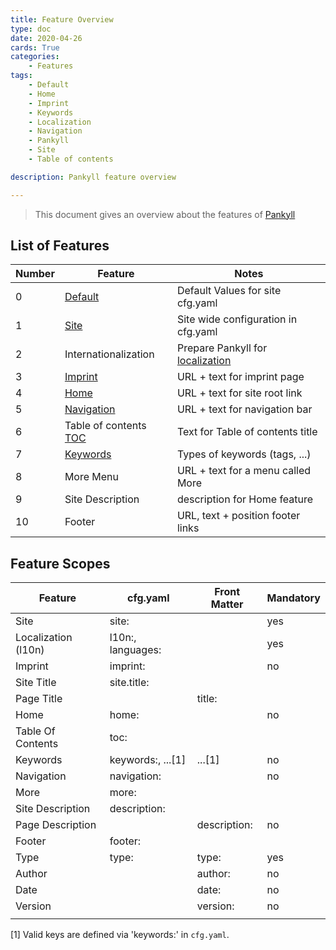 ```yaml
---
title: Feature Overview
type: doc
date: 2020-04-26
cards: True
categories:
    - Features
tags:
    - Default
    - Home
    - Imprint
    - Keywords
    - Localization
    - Navigation
    - Pankyll
    - Site
    - Table of contents

description: Pankyll feature overview

---
```


> This document gives an overview about the features of [Pankyll]

## List of Features

| Number | Feature                 | Notes                                 |
| -------| ----------------------- | ------------------------------------- |
| 0      | [Default]               | Default Values for site cfg.yaml      |
| 1      | [Site]                  | Site wide configuration in cfg.yaml   |
| 2      | Internationalization    | Prepare Pankyll for [localization]    |
| 3      | [Imprint]               | URL + text for imprint page           |
| 4      | [Home]                  | URL + text for site root link         |
| 5      | [Navigation]            | URL + text for navigation bar         |
| 6      | Table of contents [TOC] | Text for Table of contents title      |
| 7      | [Keywords]              | Types of keywords (tags, ...)         |
| 8      | More Menu               | URL + text for a menu called More     |
| 9      | Site Description        | description for Home feature          |
| 10     | Footer                  | URL, text + position footer links     |

## Feature Scopes

| Feature                 | cfg.yaml           | Front Matter | Mandatory |
|------------------------ | ------------------ | ------------ | --------- |
| Site                    | site:              |              | yes       |
| Localization (l10n)     | l10n:, languages:  |              | yes       |
| Imprint                 | imprint:           |              | no        |
| Site Title              | site.title:        |              |           |
| Page Title              |                    | title:       |           |
| Home                    | home:              |              | no        |
| Table Of Contents       | toc:               |              |           |
| Keywords                | keywords:, ...[1]  | ...[1]       | no        |
| Navigation              | navigation:        |              | no        |
| More                    | more:              |              |           |
| Site Description        | description:       |              |           |
| Page Description        |                    | description: | no        |
| Footer                  | footer:            |              |           |
| Type                    | type:              | type:        | yes       |
| Author                  |                    | author:      | no        |
| Date                    |                    | date:        | no        |
| Version                 |                    | version:     | no        |
|                         |                    |              |           |

[1] Valid keys are defined via 'keywords:' in `cfg.yaml`.

[Default]: /en_US/Documentation/Feature/default.html
[Home]: /en_US/Documentation/Feature/home.html
[Imprint]: /en_US/Documentation/Feature/imprint-feature.html
[Keywords]: /en_US/Documentation/Feature/keywords.html
[Localization]: /en_US/Documentation/Feature/localization.html
[Navigation]: /en_US/Documentation/Feature/navigation.html
[Pankyll]: https://www.pankyll.org/
[Site]: /en_US/Documentation/Feature/site.html
[TOC]: /en_US/Documentation/Feature/toc.html

